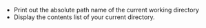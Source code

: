 - Print out the absolute path name of the current working directory
- Display the contents list of your current directory.
